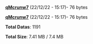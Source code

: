 [**qMcrunw7**](/data/qMcrunw7.txt) (22/12/22 - 15:17)- 76 bytes

[**qMcrunw7**](/data/qMcrunw7.txt) (22/12/22 - 15:17)- 76 bytes

**Total Datas**: 1191

**Total Size**: 7.41 MB / 7.4 MB